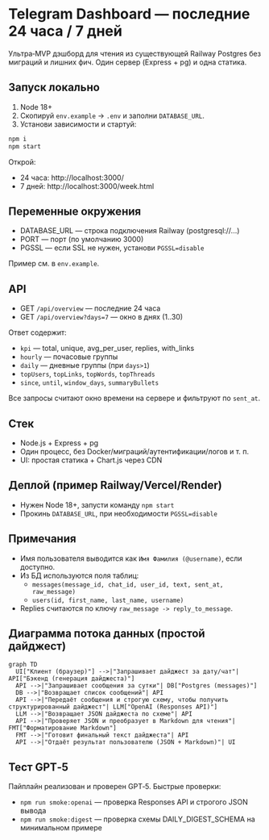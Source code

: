 # Telegram Dashboard — последние 24 часа / 7 дней

Ультра‑MVP дэшборд для чтения из существующей Railway Postgres без миграций и лишних фич. Один сервер (Express + pg) и одна статика.

## Запуск локально

1) Node 18+
2) Скопируй `env.example` → `.env` и заполни `DATABASE_URL`.
3) Установи зависимости и стартуй:

```bash
npm i
npm start
```

Открой:
- 24 часа: http://localhost:3000/
- 7 дней: http://localhost:3000/week.html

## Переменные окружения

- DATABASE_URL — строка подключения Railway (postgresql://...)
- PORT — порт (по умолчанию 3000)
- PGSSL — если SSL не нужен, установи `PGSSL=disable`

Пример см. в `env.example`.

## API

- GET `/api/overview` — последние 24 часа
- GET `/api/overview?days=7` — окно в днях (1..30)

Ответ содержит:
- `kpi` — total, unique, avg_per_user, replies, with_links
- `hourly` — почасовые группы
- `daily` — дневные группы (при `days>1`)
- `topUsers`, `topLinks`, `topWords`, `topThreads`
- `since`, `until`, `window_days`, `summaryBullets`

Все запросы считают окно времени на сервере и фильтруют по `sent_at`.

## Стек

- Node.js + Express + pg
- Один процесс, без Docker/миграций/аутентификации/логов и т. п.
- UI: простая статика + Chart.js через CDN

## Деплой (пример Railway/Vercel/Render)

- Нужен Node 18+, запусти команду `npm start`
- Прокинь `DATABASE_URL`, при необходимости `PGSSL=disable`

## Примечания

- Имя пользователя выводится как `Имя Фамилия (@username)`, если доступно.
- Из БД используются поля таблиц:
  - `messages(message_id, chat_id, user_id, text, sent_at, raw_message)`
  - `users(id, first_name, last_name, username)`
- Replies считаются по ключу `raw_message -> reply_to_message`.

## Диаграмма потока данных (простой дайджест)

```mermaid
graph TD
  UI["Клиент (браузер)"] -->|"Запрашивает дайджест за дату/чат"| API["Бэкенд (генерация дайджеста)"]
  API -->|"Запрашивает сообщения за сутки"| DB["Postgres (messages)"]
  DB -->|"Возвращает список сообщений"| API
  API -->|"Передаёт сообщения и строгую схему, чтобы получить структурированный дайджест"| LLM["OpenAI (Responses API)"]
  LLM -->|"Возвращает JSON дайджеста по схеме"| API
  API -->|"Проверяет JSON и преобразует в Markdown для чтения"| FMT["Форматирование Markdown"]
  FMT -->|"Готовит финальный текст дайджеста"| API
  API -->|"Отдаёт результат пользователю (JSON + Markdown)"| UI
```

## Тест GPT‑5

Пайплайн реализован и проверен GPT‑5. Быстрые проверки:

- `npm run smoke:openai` — проверка Responses API и строгого JSON вывода
- `npm run smoke:digest` — проверка схемы DAILY_DIGEST_SCHEMA на минимальном примере

